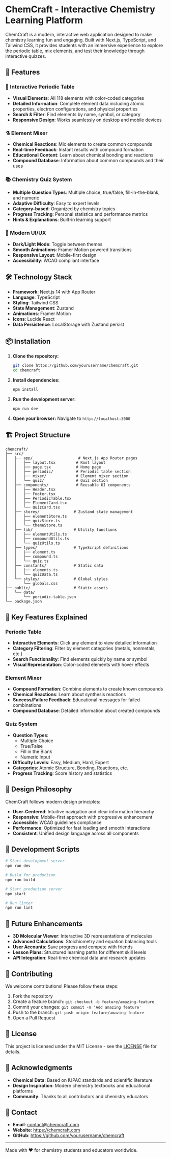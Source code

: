 # ChemCraft - Interactive Chemistry Learning Platform

ChemCraft is a modern, interactive web application designed to make chemistry learning fun and engaging. Built with Next.js, TypeScript, and Tailwind CSS, it provides students with an immersive experience to explore the periodic table, mix elements, and test their knowledge through interactive quizzes.

## 🚀 Features

### 🧪 Interactive Periodic Table
- **Visual Elements**: All 118 elements with color-coded categories
- **Detailed Information**: Complete element data including atomic properties, electron configurations, and physical properties
- **Search & Filter**: Find elements by name, symbol, or category
- **Responsive Design**: Works seamlessly on desktop and mobile devices

### ⚗️ Element Mixer
- **Chemical Reactions**: Mix elements to create common compounds
- **Real-time Feedback**: Instant results with compound formation
- **Educational Content**: Learn about chemical bonding and reactions
- **Compound Database**: Information about common compounds and their uses

### 📚 Chemistry Quiz System
- **Multiple Question Types**: Multiple choice, true/false, fill-in-the-blank, and numeric
- **Adaptive Difficulty**: Easy to expert levels
- **Category-based**: Organized by chemistry topics
- **Progress Tracking**: Personal statistics and performance metrics
- **Hints & Explanations**: Built-in learning support

### 🎨 Modern UI/UX
- **Dark/Light Mode**: Toggle between themes
- **Smooth Animations**: Framer Motion powered transitions
- **Responsive Layout**: Mobile-first design
- **Accessibility**: WCAG compliant interface

## 🛠️ Technology Stack

- **Framework**: Next.js 14 with App Router
- **Language**: TypeScript
- **Styling**: Tailwind CSS
- **State Management**: Zustand
- **Animations**: Framer Motion
- **Icons**: Lucide React
- **Data Persistence**: LocalStorage with Zustand persist

## 📦 Installation

1. **Clone the repository:**
   ```bash
   git clone https://github.com/yourusername/chemcraft.git
   cd chemcraft
   ```

2. **Install dependencies:**
   ```bash
   npm install
   ```

3. **Run the development server:**
   ```bash
   npm run dev
   ```

4. **Open your browser:**
   Navigate to `http://localhost:3000`

## 🏗️ Project Structure

```
chemcraft/
├── src/
│   ├── app/                    # Next.js App Router pages
│   │   ├── layout.tsx         # Root layout
│   │   ├── page.tsx           # Home page
│   │   ├── periodic/          # Periodic table section
│   │   ├── mixer/             # Element mixer section
│   │   └── quiz/              # Quiz section
│   ├── components/            # Reusable UI components
│   │   ├── Header.tsx
│   │   ├── Footer.tsx
│   │   ├── PeriodicTable.tsx
│   │   ├── ElementCard.tsx
│   │   └── QuizCard.tsx
│   ├── stores/               # Zustand state management
│   │   ├── elementStore.ts
│   │   ├── quizStore.ts
│   │   └── themeStore.ts
│   ├── lib/                  # Utility functions
│   │   ├── elementUtils.ts
│   │   ├── compoundUtils.ts
│   │   └── quizUtils.ts
│   ├── types/                # TypeScript definitions
│   │   ├── element.ts
│   │   ├── compound.ts
│   │   └── quiz.ts
│   ├── constants/            # Static data
│   │   ├── elements.ts
│   │   └── quizData.ts
│   └── styles/               # Global styles
│       └── globals.css
├── public/                   # Static assets
│   └── data/
│       └── periodic-table.json
└── package.json
```

## 🎯 Key Features Explained

### Periodic Table
- **Interactive Elements**: Click any element to view detailed information
- **Category Filtering**: Filter by element categories (metals, nonmetals, etc.)
- **Search Functionality**: Find elements quickly by name or symbol
- **Visual Representation**: Color-coded elements with hover effects

### Element Mixer
- **Compound Formation**: Combine elements to create known compounds
- **Chemical Reactions**: Learn about synthesis reactions
- **Success/Failure Feedback**: Educational messages for failed combinations
- **Compound Database**: Detailed information about created compounds

### Quiz System
- **Question Types**: 
  - Multiple Choice
  - True/False
  - Fill in the Blank
  - Numeric Input
- **Difficulty Levels**: Easy, Medium, Hard, Expert
- **Categories**: Atomic Structure, Bonding, Reactions, etc.
- **Progress Tracking**: Score history and statistics

## 🎨 Design Philosophy

ChemCraft follows modern design principles:

- **User-Centered**: Intuitive navigation and clear information hierarchy
- **Responsive**: Mobile-first approach with progressive enhancement
- **Accessible**: WCAG guidelines compliance
- **Performance**: Optimized for fast loading and smooth interactions
- **Consistent**: Unified design language across all components

## 🔧 Development Scripts

```bash
# Start development server
npm run dev

# Build for production
npm run build

# Start production server
npm start

# Run linter
npm run lint
```

## 🌟 Future Enhancements

- **3D Molecular Viewer**: Interactive 3D representations of molecules
- **Advanced Calculations**: Stoichiometry and equation balancing tools
- **User Accounts**: Save progress and compete with friends
- **Lesson Plans**: Structured learning paths for different skill levels
- **API Integration**: Real-time chemical data and research updates

## 🤝 Contributing

We welcome contributions! Please follow these steps:

1. Fork the repository
2. Create a feature branch: `git checkout -b feature/amazing-feature`
3. Commit your changes: `git commit -m 'Add amazing feature'`
4. Push to the branch: `git push origin feature/amazing-feature`
5. Open a Pull Request

## 📝 License

This project is licensed under the MIT License - see the [LICENSE](LICENSE) file for details.

## 🙏 Acknowledgments

- **Chemical Data**: Based on IUPAC standards and scientific literature
- **Design Inspiration**: Modern chemistry textbooks and educational platforms
- **Community**: Thanks to all contributors and chemistry educators

## 📧 Contact

- **Email**: contact@chemcraft.com
- **Website**: https://chemcraft.com
- **GitHub**: https://github.com/yourusername/chemcraft

---

Made with ❤️ for chemistry students and educators worldwide.

